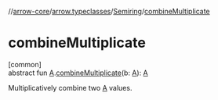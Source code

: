 //[arrow-core](../../../index.md)/[arrow.typeclasses](../index.md)/[Semiring](index.md)/[combineMultiplicate](combine-multiplicate.md)

# combineMultiplicate

[common]\
abstract fun [A](index.md).[combineMultiplicate](combine-multiplicate.md)(b: [A](index.md)): [A](index.md)

Multiplicatively combine two [A](index.md) values.
